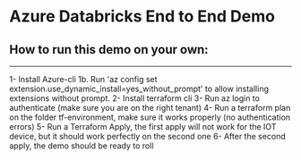 # Azure Databricks End to End Demo


## How to run this demo on your own:
---

1- Install Azure-cli
    1b. Run 'az config set extension.use_dynamic_install=yes_without_prompt' to allow installing extensions without prompt.
2- Install terraform cli
3- Run az login to authenticate (make sure you are on the right tenant)
4- Run a terraform plan on the folder tf-environment, make sure it works properly (no authentication errors)
5- Run a Terraform Apply, the first apply will not work for the IOT device, but it should work perfectly on the second one
6- After the second apply, the demo should be ready to roll

